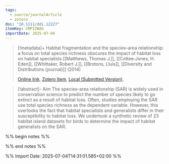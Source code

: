 ```yaml
---
tags:
  - source/journalArticle
  - zotero
doi: "10.1111/ddi.12227"
itemKey: CMPIZWAG
importDate: 2025-07-04
---
```

>[!metadata]+
> Habitat fragmentation and the species–area relationship: a focus on total species richness obscures the impact of habitat loss on habitat specialists
> [[Matthews, Thomas J.]], [[Cottee‐Jones, H. Eden]], [[Whittaker, Robert J.]], [[Brotons, Lluís]], 
> [[Diversity and Distributions (journal)]] (2014)
> 
> [Online link](https://onlinelibrary.wiley.com/doi/10.1111/ddi.12227), [Zotero Item](zotero://select/library/items/CMPIZWAG), [Local (Submitted Version)](file://C:/Users/aburg/Documents/references/zotero/storage/INEBBWH8/Matthews2014_Habitatfragmentation.pdf), 

>[!abstract]-
>Aim The species–area relationship (SAR) is widely used in conservation science to predict the number of species likely to go extinct as a result of habitat loss. Often, studies employing the SAR use total species richness as the dependent variable. However, this overlooks the fact that habitat specialists and generalists differ in their susceptibility to habitat loss. We undertook a synthetic review of 23 habitat island datasets for birds to determine the impact of habitat generalists on the SAR.

%% begin notes %%

%% end notes %%

%% Import Date: 2025-07-04T14:31:01.585+02:00 %%
